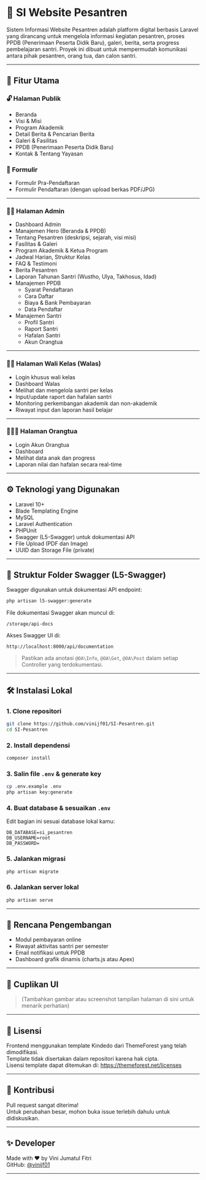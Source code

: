 
# 🌙 SI Website Pesantren

Sistem Informasi Website Pesantren adalah platform digital berbasis Laravel yang dirancang untuk mengelola informasi kegiatan pesantren, proses PPDB (Penerimaan Peserta Didik Baru), galeri, berita, serta progress pembelajaran santri. Proyek ini dibuat untuk mempermudah komunikasi antara pihak pesantren, orang tua, dan calon santri.

---

## 📌 Fitur Utama

### 🔓 Halaman Publik
- Beranda
- Visi & Misi
- Program Akademik
- Detail Berita & Pencarian Berita
- Galeri & Fasilitas
- PPDB (Penerimaan Peserta Didik Baru)
- Kontak & Tentang Yayasan

### 📝 Formulir
- Formulir Pra-Pendaftaran
- Formulir Pendaftaran (dengan upload berkas PDF/JPG)

---

### 👨‍🏫 Halaman Admin
- Dashboard Admin
- Manajemen Hero (Beranda & PPDB)
- Tentang Pesantren (deskripsi, sejarah, visi misi)
- Fasilitas & Galeri
- Program Akademik & Ketua Program
- Jadwal Harian, Struktur Kelas
- FAQ & Testimoni
- Berita Pesantren
- Laporan Tahunan Santri (Wustho, Ulya, Takhosus, Idad)
- Manajemen PPDB
  - Syarat Pendaftaran
  - Cara Daftar
  - Biaya & Bank Pembayaran
  - Data Pendaftar
- Manajemen Santri
  - Profil Santri
  - Raport Santri
  - Hafalan Santri
  - Akun Orangtua

---

### 🧑‍🎓 Halaman Wali Kelas (Walas)
- Login khusus wali kelas
- Dashboard Walas
- Melihat dan mengelola santri per kelas
- Input/update raport dan hafalan santri
- Monitoring perkembangan akademik dan non-akademik
- Riwayat input dan laporan hasil belajar

---

### 👨‍👩‍👧 Halaman Orangtua
- Login Akun Orangtua
- Dashboard
- Melihat data anak dan progress
- Laporan nilai dan hafalan secara real-time

---

## ⚙️ Teknologi yang Digunakan

- Laravel 10+
- Blade Templating Engine
- MySQL
- Laravel Authentication
- PHPUnit
- Swagger (L5-Swagger) untuk dokumentasi API
- File Upload (PDF dan Image)
- UUID dan Storage File (private)

---

## 📂 Struktur Folder Swagger (L5-Swagger)

Swagger digunakan untuk dokumentasi API endpoint:

```bash
php artisan l5-swagger:generate
```

File dokumentasi Swagger akan muncul di:

```
/storage/api-docs
```

Akses Swagger UI di:
```
http://localhost:8000/api/documentation
```

> Pastikan ada anotasi `@OA\Info`, `@OA\Get`, `@OA\Post` dalam setiap Controller yang terdokumentasi.

---

## 🛠️ Instalasi Lokal

### 1. Clone repositori
```bash
git clone https://github.com/vinijf01/SI-Pesantren.git
cd SI-Pesantren
```

### 2. Install dependensi
```bash
composer install
```

### 3. Salin file `.env` & generate key
```bash
cp .env.example .env
php artisan key:generate
```

### 4. Buat database & sesuaikan `.env`
Edit bagian ini sesuai database lokal kamu:
```
DB_DATABASE=si_pesantren
DB_USERNAME=root
DB_PASSWORD=
```

### 5. Jalankan migrasi
```bash
php artisan migrate
```

### 6. Jalankan server lokal
```bash
php artisan serve
```

---

## 🚀 Rencana Pengembangan

- Modul pembayaran online
- Riwayat aktivitas santri per semester
- Email notifikasi untuk PPDB
- Dashboard grafik dinamis (charts.js atau Apex)

---

## 📸 Cuplikan UI

> (Tambahkan gambar atau screenshot tampilan halaman di sini untuk menarik perhatian)

---

## 📜 Lisensi

Frontend menggunakan template Kindedo dari ThemeForest yang telah dimodifikasi.  
Template tidak disertakan dalam repositori karena hak cipta.  
Lisensi template dapat ditemukan di: https://themeforest.net/licenses

---

## 🤝 Kontribusi

Pull request sangat diterima!  
Untuk perubahan besar, mohon buka issue terlebih dahulu untuk didiskusikan.

---

## ✨ Developer

Made with ❤️ by Vini Jumatul Fitri  
GitHub: [@vinijf01](https://github.com/vinijf01)

---
